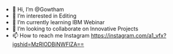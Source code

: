 - 👋 Hi, I’m @Gowtham
- 👀 I’m interested in Editing
- 🌱 I’m currently learning IBM Webinar
- 💞️ I’m looking to collaborate on Innovative Projects
- 📫 How to reach me Instagram https://instagram.com/a1_vfx?igshid=MzRlODBiNWFlZA==

<!---
Gowtham151109/Gowtham151109 is a ✨ special ✨ repository because its `README.md` (this file) appears on your GitHub profile.
You can click the Preview link to take a look at your changes.
--->
